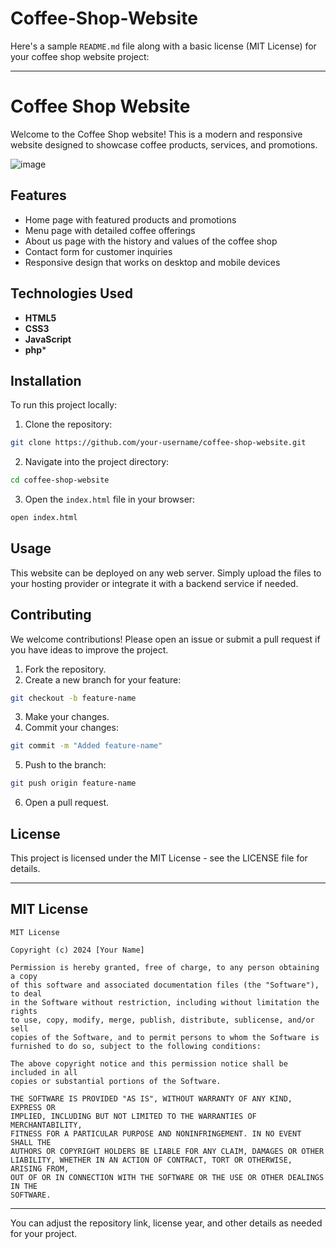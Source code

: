 # Coffee-Shop-Website
 Here's a sample `README.md` file along with a basic license (MIT License) for your coffee shop website project:

---

# Coffee Shop Website

Welcome to the Coffee Shop website! This is a modern and responsive website designed to showcase coffee products, services, and promotions.


![image](https://github.com/user-attachments/assets/31c81f12-7d74-48cc-98e2-3fbd7680e0de)


## Features

- Home page with featured products and promotions
- Menu page with detailed coffee offerings
- About us page with the history and values of the coffee shop
- Contact form for customer inquiries
- Responsive design that works on desktop and mobile devices

## Technologies Used

- **HTML5**
- **CSS3**
- **JavaScript**
- **php***

## Installation

To run this project locally:

1. Clone the repository:

```bash
git clone https://github.com/your-username/coffee-shop-website.git
```

2. Navigate into the project directory:

```bash
cd coffee-shop-website
```

3. Open the `index.html` file in your browser:

```bash
open index.html
```

## Usage

This website can be deployed on any web server. Simply upload the files to your hosting provider or integrate it with a backend service if needed.

## Contributing

We welcome contributions! Please open an issue or submit a pull request if you have ideas to improve the project.

1. Fork the repository.
2. Create a new branch for your feature:

```bash
git checkout -b feature-name
```

3. Make your changes.
4. Commit your changes:

```bash
git commit -m "Added feature-name"
```

5. Push to the branch:

```bash
git push origin feature-name
```

6. Open a pull request.

## License

This project is licensed under the MIT License - see the LICENSE file for details.

---

## MIT License

```
MIT License

Copyright (c) 2024 [Your Name]

Permission is hereby granted, free of charge, to any person obtaining a copy
of this software and associated documentation files (the "Software"), to deal
in the Software without restriction, including without limitation the rights
to use, copy, modify, merge, publish, distribute, sublicense, and/or sell
copies of the Software, and to permit persons to whom the Software is
furnished to do so, subject to the following conditions:

The above copyright notice and this permission notice shall be included in all
copies or substantial portions of the Software.

THE SOFTWARE IS PROVIDED "AS IS", WITHOUT WARRANTY OF ANY KIND, EXPRESS OR
IMPLIED, INCLUDING BUT NOT LIMITED TO THE WARRANTIES OF MERCHANTABILITY,
FITNESS FOR A PARTICULAR PURPOSE AND NONINFRINGEMENT. IN NO EVENT SHALL THE
AUTHORS OR COPYRIGHT HOLDERS BE LIABLE FOR ANY CLAIM, DAMAGES OR OTHER
LIABILITY, WHETHER IN AN ACTION OF CONTRACT, TORT OR OTHERWISE, ARISING FROM,
OUT OF OR IN CONNECTION WITH THE SOFTWARE OR THE USE OR OTHER DEALINGS IN THE
SOFTWARE.
```

---

You can adjust the repository link, license year, and other details as needed for your project.
